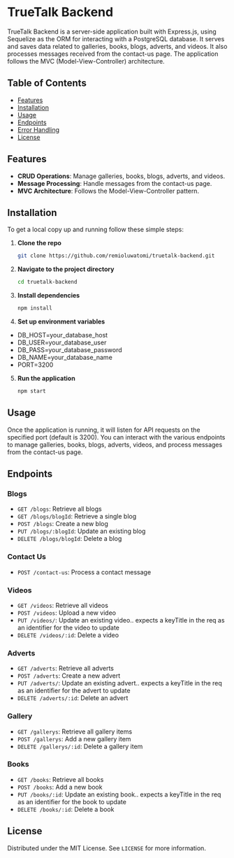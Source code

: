 # TrueTalk Backend

TrueTalk Backend is a server-side application built with Express.js, using Sequelize as the ORM for interacting with a PostgreSQL database. It serves and saves data related to galleries, books, blogs, adverts, and videos. It also processes messages received from the contact-us page. The application follows the MVC (Model-View-Controller) architecture.

## Table of Contents

- [Features](#features)
- [Installation](#installation)
- [Usage](#usage)
- [Endpoints](#endpoints)
- [Error Handling](#error-handling)
- [License](#license)

## Features

- **CRUD Operations**: Manage galleries, books, blogs, adverts, and videos.
- **Message Processing**: Handle messages from the contact-us page.
- **MVC Architecture**: Follows the Model-View-Controller pattern.

## Installation

To get a local copy up and running follow these simple steps:

1. **Clone the repo**

   ```sh
   git clone https://github.com/remioluwatomi/truetalk-backend.git
   ```

2. **Navigate to the project directory**

   ```sh
   cd truetalk-backend
   ```

3. **Install dependencies**

   ```sh
   npm install
   ```

4. **Set up environment variables**

- DB_HOST=your_database_host
- DB_USER=your_database_user
- DB_PASS=your_database_password
- DB_NAME=your_database_name
- PORT=3200

5. **Run the application**
   ```sh
   npm start
   ```

## Usage

Once the application is running, it will listen for API requests on the specified port (default is 3200). You can interact with the various endpoints to manage galleries, books, blogs, adverts, videos, and process messages from the contact-us page.

## Endpoints

### Blogs

- `GET /blogs`: Retrieve all blogs
- `GET /blogs/blogId`: Retrieve a single blog
- `POST /blogs`: Create a new blog
- `PUT /blogs/:blogId`: Update an existing blog
- `DELETE /blogs/blogId`: Delete a blog

### Contact Us

- `POST /contact-us`: Process a contact message

### Videos

- `GET /videos`: Retrieve all videos
- `POST /videos`: Upload a new video
- `PUT /videos/`: Update an existing video.. expects a keyTitle in the req as an identifier for the video to update
- `DELETE /videos/:id`: Delete a video

### Adverts

- `GET /adverts`: Retrieve all adverts
- `POST /adverts`: Create a new advert
- `PUT /adverts/`: Update an existing advert.. expects a keyTitle in the req as an identifier for the advert to update
- `DELETE /adverts/:id`: Delete an advert

### Gallery

- `GET /gallerys`: Retrieve all gallery items
- `POST /gallerys`: Add a new gallery item
- `DELETE /gallerys/:id`: Delete a gallery item

### Books

- `GET /books`: Retrieve all books
- `POST /books`: Add a new book
- `PUT /books/:id`: Update an existing book.. expects a keyTitle in the req as an identifier for the book to update
- `DELETE /books/:id`: Delete a book

## License

Distributed under the MIT License. See `LICENSE` for more information.
